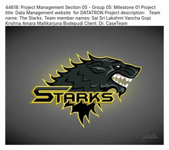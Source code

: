 44618: Project Management 
Section 05 - Group 05: Milestone 01
Project title: Data Management website  for DATATRON
Project description:  
Team name: The Starks.
Team member names: 
Sai Sri Lakshmi Vancha
Gopi Krishna Amara
Mallikarjuna Bodepudi
Client: Dr. CaseTeam 
![Team Logo:](https://github.com/Lakshmi-reddy9/pm_project/blob/master/team_logo.jpg "Team Logo")
